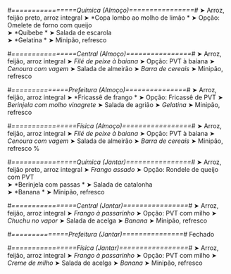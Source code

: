 
*#================Química (Almoço)================#*
➤ Arroz, feijão preto, arroz integral
➤ *Copa lombo ao molho de limão *
➤ Opção: Omelete de forno com queijo  
➤ *Quibebe *
➤ Salada de escarola  
➤ *Gelatina  *
➤ Minipão, refresco

*#================Central (Almoço)================#*
➤ Arroz, feijão, arroz integral
➤ *Filé de peixe à baiana*
➤ Opção: PVT à baiana
➤ *Cenoura com vagem*
➤ Salada de almeirão
➤ *Barra de cereais*
➤ Minipão, refresco

*#==============Prefeitura (Almoço)===============#*
➤ Arroz, feijão, arroz integral
➤ *Fricassê de frango *
➤ Opção: Fricassê de PVT
➤ *Berinjela com molho vinagrete*
➤ Salada de agrião
➤ *Gelatina*
➤ Minipão, refresco

*#================Física (Almoço)=================#*
➤ Arroz, feijão, arroz integral
➤ *Filé de peixe à baiana*
➤ Opção: PVT à baiana
➤ *Cenoura com vagem*
➤ Salada de almeirão
➤ *Barra de cereais*
➤ Minipão, refresco
%

*#================Química (Jantar)================#*
➤ Arroz, feijão preto, arroz integral
➤ *Frango assado*
➤ Opção: Rondele de queijo com PVT   
➤ *Berinjela com passas   *
➤ Salada de catalonha    
➤ *Banana  *
➤ Minipão, refresco

*#================Central (Jantar)================#*
➤ Arroz, feijão, arroz integral
➤ *Frango à passarinho*
➤ Opção: PVT com milho
➤ *Chuchu no vapor*
➤ Salada de acelga
➤ *Banana*
➤ Minipão, refresco

*#==============Prefeitura (Jantar)===============#*
Fechado

*#================Física (Jantar)=================#*
➤ Arroz, feijão, arroz integral
➤ *Frango à passarinho*
➤ Opção: PVT com milho
➤ *Creme de milho*
➤ Salada de acelga
➤ *Banana*
➤ Minipão, refresco
